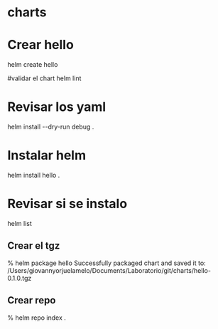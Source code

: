 # charts

# Crear hello
helm create hello

#validar el chart
helm lint 

# Revisar los yaml
helm install --dry-run debug .

# Instalar helm 
helm install hello .

# Revisar si se instalo 
helm  list   

## Crear el tgz 
 % helm package hello 
Successfully packaged chart and saved it to: /Users/giovannyorjuelamelo/Documents/Laboratorio/git/charts/hello-0.1.0.tgz

## Crear repo 
 % helm repo index .